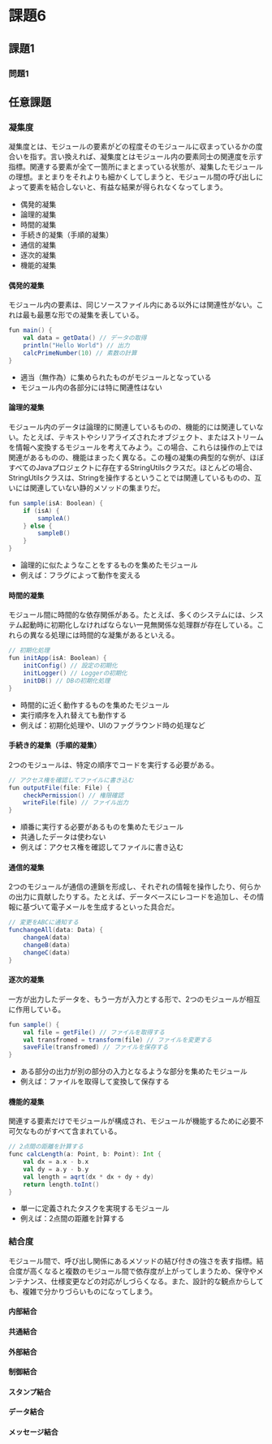# 課題6

## 課題1

### 問題1

## 任意課題

### 凝集度

凝集度とは、モジュールの要素がどの程度そのモジュールに収まっているかの度合いを指す。言い換えれば、凝集度とはモジュール内の要素同士の関連度を示す指標。関連する要素が全て一箇所にまとまっている状態が、凝集したモジュールの理想。まとまりをそれよりも細かくしてしまうと、モジュール間の呼び出しによって要素を結合しないと、有益な結果が得られなくなってしまう。

- 偶発的凝集
- 論理的凝集
- 時間的凝集
- 手続き的凝集（手順的凝集）
- 通信的凝集
- 逐次的凝集
- 機能的凝集

#### 偶発的凝集

モジュール内の要素は、同じソースファイル内にある以外には関連性がない。これは最も最悪な形での凝集を表している。

``` Scala
fun main() {
    val data = getData() // データの取得
    println("Hello World") // 出力
    calcPrimeNumber(10) // 素数の計算
}
```

- 適当（無作為）に集められたものがモジュールとなっている
- モジュール内の各部分には特に関連性はない

#### 論理的凝集

モジュール内のデータは論理的に関連しているものの、機能的には関連していない。たとえば、テキストやシリアライズされたオブジェクト、またはストリームを情報へ変換するモジュールを考えてみよう。この場合、これらは操作の上では関連があるものの、機能はまったく異なる。この種の凝集の典型的な例が、ほぼすべてのJavaプロジェクトに存在するStringUtilsクラスだ。ほとんどの場合、StringUtilsクラスは、Stringを操作するということでは関連しているものの、互いには関連していない静的メソッドの集まりだ。

``` Scala
fun sample(isA: Boolean) {
    if (isA) {
        sampleA()
    } else {
        sampleB()
    }
}
```

- 論理的に似たようなことをするものを集めたモジュール
- 例えば：フラグによって動作を変える

#### 時間的凝集

モジュール間に時間的な依存関係がある。たとえば、多くのシステムには、システム起動時に初期化しなければならない一見無関係な処理群が存在している。これらの異なる処理には時間的な凝集があるといえる。

``` Scala
// 初期化処理
fun initApp(isA: Boolean) {
    initConfig() // 設定の初期化
    initLogger() // Loggerの初期化
    initDB() // DBの初期化処理
}
```

- 時間的に近く動作するものを集めたモジュール
- 実行順序を入れ替えても動作する
- 例えば：初期化処理や、UIのファグラウンド時の処理など

#### 手続き的凝集（手順的凝集）

2つのモジュールは、特定の順序でコードを実行する必要がある。

``` Scala
// アクセス権を確認してファイルに書き込む
fun outputFile(file: File) {
    checkPermission() // 権限確認
    writeFile(file) // ファイル出力
}
```

- 順番に実行する必要があるものを集めたモジュール
- 共通したデータは使わない
- 例えば：アクセス権を確認してファイルに書き込む

#### 通信的凝集

2つのモジュールが通信の連鎖を形成し、それぞれの情報を操作したり、何らかの出力に貢献したりする。たとえば、データベースにレコードを追加し、その情報に基づいて電子メールを生成するといった具合だ。

``` Scala
// 変更をABCに通知する
funchangeAll(data: Data) {
    changeA(data)
    changeB(data)
    changeC(data)
}
```

#### 逐次的凝集

一方が出力したデータを、もう一方が入力とする形で、2つのモジュールが相互に作用している。

``` Scala
fun sample() {
    val file = getFile() // ファイルを取得する
    val transfromed = transform(file) // ファイルを変更する
    saveFile(transfromed) // ファイルを保存する
}
```

- ある部分の出力が別の部分の入力となるような部分を集めたモジュール
- 例えば：ファイルを取得して変換して保存する

#### 機能的凝集

関連する要素だけでモジュールが構成され、モジュールが機能するために必要不可欠なものがすべて含まれている。

``` Scala
// 2点間の距離を計算する
func calcLength(a: Point, b: Point): Int {
    val dx = a.x - b.x
    val dy = a.y - b.y
    val length = aqrt(dx * dx + dy + dy)
    return length.toInt()
}
```

- 単一に定義されたタスクを実現するモジュール
- 例えば：2点間の距離を計算する

### 結合度

モジュール間で、呼び出し関係にあるメソッドの結び付きの強さを表す指標。結合度が高くなると複数のモジュール間で依存度が上がってしまうため、保守やメンテナンス、仕様変更などの対応がしづらくなる。また、設計的な観点からしても、複雑で分かりづらいものになってしまう。

#### 内部結合

#### 共通結合

#### 外部結合

#### 制御結合

#### スタンプ結合

#### データ結合

#### メッセージ結合
